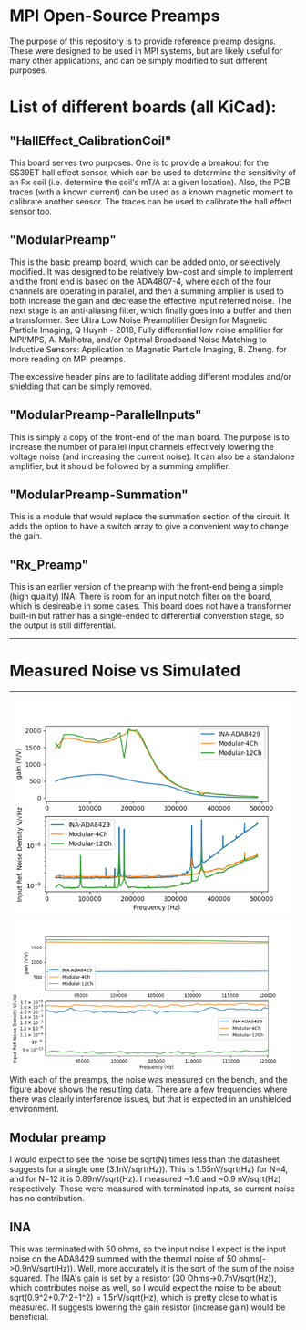 # MPI Open-Source Preamps

The purpose of this repository is to provide reference preamp designs. These were designed to be used in MPI systems, but are likely useful for many other applications, and can be simply modified to suit different purposes. 

# List of different boards (all KiCad):
## "HallEffect_CalibrationCoil"
This board serves two purposes. One is to provide a breakout for the SS39ET hall effect sensor, which can be used to determine the sensitivity of an Rx coil (i.e. determine the coil's mT/A at a given location). Also, the PCB traces (with a known current) can be used as a known magnetic moment to calibrate another sensor. The traces can be used to calibrate the hall effect sensor too.

## "ModularPreamp"
This is the basic preamp board, which can be added onto, or selectively modified. It was designed to be relatively low-cost and simple to implement and the front end is based on the ADA4807-4, where each of the four channels are operating in parallel, and then a summing amplier is used to both increase the gain and decrease the effective input referred noise. The next stage is an anti-aliasing filter, which finally goes into a buffer and then a transformer. See Ultra Low Noise Preamplifier Design for Magnetic Particle Imaging, Q Huynh - 2018, Fully differential low noise amplifier for MPI/MPS, A. Malhotra, and/or Optimal Broadband Noise Matching to Inductive Sensors: Application to Magnetic Particle Imaging, B. Zheng. for more reading on MPI preamps. 

The excessive header pins are to facilitate adding different modules and/or shielding that can be simply removed.

## "ModularPreamp-ParallelInputs"
This is simply a copy of the front-end of the main board. The purpose is to increase the number of parallel input channels effectively lowering the voltage noise (and increasing the current noise). It can also be a standalone amplifier, but it should be followed by a summing amplifier.

## "ModularPreamp-Summation"
This is a module that would replace the summation section of the circuit. It adds the option to have a switch array to give a convenient way to change the gain. 

## "Rx_Preamp"
This is an earlier version of the preamp with the front-end being a simple (high quality) INA. There is room for an input notch filter on the board, which is desireable in some cases.  This board does not have a transformer built-in but rather has a single-ended to differential converstion stage, so the output is still differential. 

---
# Measured Noise vs Simulated
--- 
<img src=PreampNoise.png>
<img src=PreampNoise_Zoom.png>
With each of the preamps, the noise was measured on the bench, and the figure above shows the resulting data. There are a few frequencies where there was clearly interference issues, but that is expected in an unshielded environment.

## Modular preamp
I would expect to see the noise be sqrt(N) times less than the datasheet suggests for a single one (3.1nV/sqrt(Hz)). This is 1.55nV/sqrt(Hz) for N=4, and for N=12 it is 0.89nV/sqrt(Hz). I measured ~1.6 and ~0.9 nV/sqrt(Hz) respectively. These were measured with terminated inputs, so current noise has no contribution. 

## INA

This was terminated with 50 ohms, so the input noise I expect is the input noise on the ADA8429 summed with the thermal noise of 50 ohms(->0.9nV/sqrt(Hz)). Well, more accurately it is the sqrt of the sum of the noise squared. The INA's gain is set by a resistor (30 Ohms->0.7nV/sqrt(Hz)), which contributes noise as well, so I would expect the noise to be about: sqrt(0.9^2+0.7^2+1^2) = 1.5nV/sqrt(Hz), which is pretty close to what is measured. It suggests lowering the gain resistor (increase gain) would be beneficial. 
